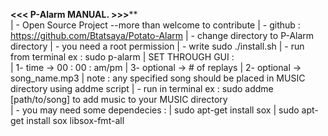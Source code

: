 ****************************<<< P-Alarm MANUAL. >>>******************************	
|	- Open Source Project --more than welcome to contribute
|	- github : https://github.com/Btatsaya/Potato-Alarm
|	- change directory to P-Alarm directory
|	- you need a root permission
|	- write sudo ./install.sh
|	- run from terminal ex : sudo p-alarm
|		SET THROUGH GUI :	
|			1- time ->  00  : 00 : am/pm
|			3- optional -> # of replays
|			2- optional -> song_name.mp3
|	note : any specified song should be placed in MUSIC directory using addme script
|	- run in terminal ex : sudo addme [path/to/song] to add music to your MUSIC directory	
|	- you may need some dependecies :
|		sudo apt-get install sox
|		sudo apt-get install sox libsox-fmt-all

